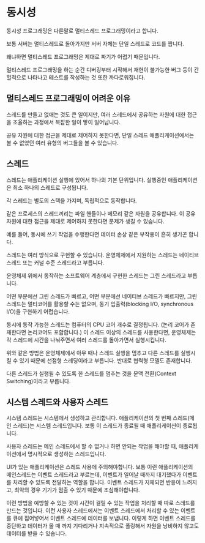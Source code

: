 # 동시성

동시성 프로그래밍은 다른말로 멀티스레드 프로그래밍이라고 합니다.

보통 서버는 멀티스레드로 돌아가지만 서버 자체는 단일 스레드로 코드를 짭니다.

왜냐하면 멀티스레드 프로그래밍은 제대로 짜기가 어렵기 때문입니다.

멀티스레드 프로그래밍을 하는 순간 디버깅부터 시작해서 재현이 불가능한 버그 등이 간헐적으로 나타나고 테스트를 작성하는 것 또한 까다로워집니다.

## 멀티스레드 프로그래밍이 어려운 이유

스레드를 만들고 없애는 것도 큰 일이지만, 여러 스레드에서 공유하는 자원에 대한 접근을 조율하는 과정에서 복잡한 일이 맣이 일어납니다.

공유 자원에 대한 접근을 제대로 제어하지 못한다면, 단일 스레드 애플리케이션에서는 볼 수 없었던 여러 유형의 버그들을 볼 수 있습니다.

## 스레드

스레드는 애플리케이션 실행에 있어서 하나의 기본 단위입니다. 실행중인 애플리케이션은 최소 하나의 스레드로 구성됩니다.

각 스레드는 별도의 스택을 가지며, 독립적으로 동작합니다.

같은 프로세스의 스레드끼리는 파일 핸들이나 메모리 같은 자원을 공유합니다. 이 공유 자원에 대한 접근을 제대로 제어하지 못한다면 문제가 생길 수 있습니다.

예를 들어, 동시에 쓰기 작업을 수행한다면 데이터 손상 같은 부작용이 흔히 생기곤 합니다.

스레드는 여러 방식으로 구현할 수 있습니다. 운영체제에서 지원하는 스레드는 네이티브 스레드 또는 커널 수준 스레드라고 부릅니다.

운영체제 위에서 동작하는 소프트웨어 계층에서 구현한 스레드는 그린 스레드라고 부릅니다.

어떤 부분에선 그린 스레드가 빠르고, 어떤 부분에선 네이티브 스레드가 빠르지만, 그린 스레드는 멀티코어를 활용할 수는 없으며, 동기 입출력(blocking I/O, synchronous I/O)을 구현하기 어렵습니다.

동시에 동작 가능한 스레드는 컴퓨터의 CPU 코어 개수로 결정됩니다. (논리 코어가 존재한다면 논리코어도 포함합니다.) 이 스레드 이상의 스레드를 사용한다면, 운영체제는 각 스레드에 시간을 나눠주면서 여러 스레드를 돌아가면서 실행시킵니다.

위와 같은 방법은 운영체제에서 아무 때나 스레드 실행을 멈추고 다른 스레드를 실행시킬 수 있기 때문에 선점형 스레딩이라고 부릅니다. 반대로 협력형 모델도 존재합니다.

다른 스레드가 실행될 수 있도록 한 스레드를 멈추는 것을 문맥 전환(Context Switching)이라고 부릅니다.

## 시스템 스레드와 사용자 스레드

시스템 스레드는 시스템에서 생성하고 관리합니다. 애플리케이션의 첫 번째 스레드(메인 스레드)는 시스템 스레드입니다. 보통 이 스레드가 종료될 때 애플리케이션이 종료됩니다.

사용자 스레드는 메인 스레드에서 할 수 없거나 하면 안되는 작업을 해야할 때, 애플리케이션에서 명시적으로 생성하는 스레드입니다.

UI가 있는 애플리케이션은 스레드 사용에 주의해야합니다. 보통 이런 애플리케이션의 메인스레드는 이벤트 스레드라고 부르는데, 이벤트가 일어날 때까지 대기했다가 이벤트를 처리할 수 있도록 전달하는 역할을 합니다. 이벤트 스레드가 지체되면 반응이 느려지고, 최악의 경우 기기가 멈출 수 있기 때문에 조심해야합니다.

이런 방법을 예방할 수 있는 것이 시간이 걸릴 수 있는 작업을 처리할 때 따로 스레드를 만드는 것입니다. 이런 사용자 스레드에서는 이벤트 스레드에서 처리할 수 있는 이벤트를 큐에 집어넣어서 이벤트 스레드에 데이터를 보냅니다. 이렇게 하면 이벤트 스레드를 중단하고 데이터가 올 때 까지 기다리거나 지속적으로 폴링해서 자원을 낭비하지 않고도 데이터를 받을 수 있습니다.
